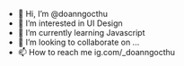 - 👋 Hi, I’m @doanngocthu
- 👀 I’m interested in UI Design
- 🌱 I’m currently learning Javascript
- 💞️ I’m looking to collaborate on ...
- 📫 How to reach me ig.com/_doanngocthu
